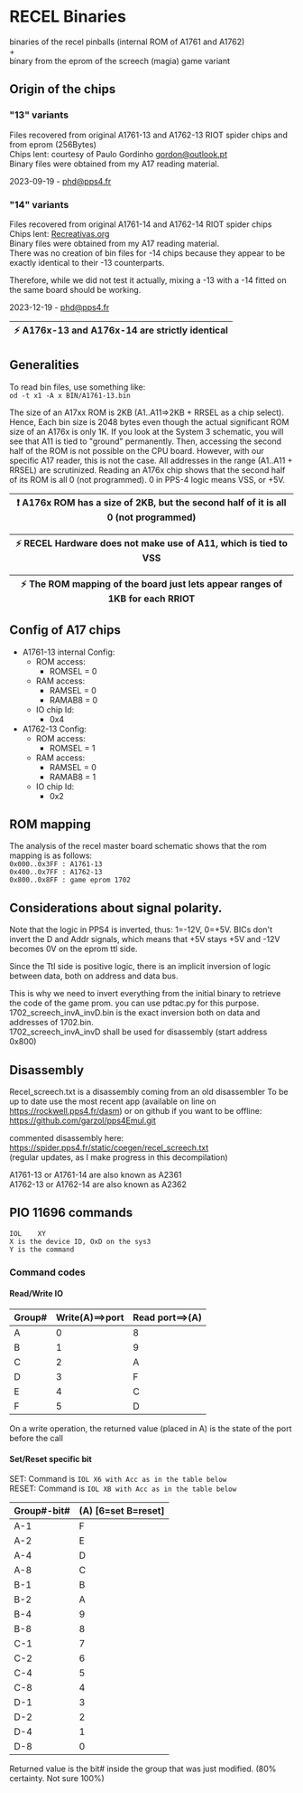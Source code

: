 # RECEL Binaries
binaries of the recel pinballs (internal ROM of A1761 and A1762)  
+  
binary from the eprom of the screech (magia) game variant  


## Origin of the chips
### "13" variants
Files recovered from original A1761-13 and A1762-13 RIOT spider chips and from eprom (256Bytes)  
Chips lent: courtesy of Paulo Gordinho <gordon@outlook.pt>  
Binary files were obtained from my A17 reading material. 

2023-09-19 - phd@pps4.fr

### "14" variants
Files recovered from original A1761-14 and A1762-14 RIOT spider chips  
Chips lent: [Recreativas.org](https://www.recreativas.org)  
Binary files were obtained from my A17 reading material.   
There was no creation of bin files for -14 chips because they appear to be exactly identical to their -13 counterparts. 

Therefore, while we did not test it actually, mixing a -13 with a -14 fitted on the same board should be working.  

2023-12-19 - phd@pps4.fr

| :zap:    A176x-13 and A176x-14 are strictly identical                  |
|-----------------------------------------|  


## Generalities  
To read bin files, use something like:  
`od -t x1 -A x BIN/A1761-13.bin`

The size of an A17xx ROM is 2KB (A1..A11=>2KB + RRSEL as a chip select). Hence, Each bin size is 2048 bytes even though the actual significant ROM size of an A176x is only 1K. If you look at the System 3 schematic, you will see that A11 is tied to "ground" permanently. Then, accessing the second half of the ROM is not possible on the CPU board.  However, with our specific A17 reader, this is not the case. All addresses in the range (A1..A11 + RRSEL) are scrutinized. Reading an A176x chip shows that the second half of its ROM is all 0 (not programmed). 0 in PPS-4 logic means VSS, or +5V. 

| :exclamation:  A176x ROM has a size of 2KB, but the second half of it is all 0 (not programmed) | 
|-----------------------------------------|  
  


| :zap:    RECEL Hardware does not make use of A11, which is tied to VSS                  |
|-----------------------------------------|  



| :zap:    The ROM mapping of the board just lets appear ranges of 1KB for each RRIOT                  |
|-----------------------------------------|  





## Config of A17 chips  
- A1761-13 internal Config:  
  - ROM access:  
    - ROMSEL = 0  
  - RAM access:       
    - RAMSEL = 0  
    - RAMAB8 = 0      
  - IO chip Id:   
    - 0x4  
- A1762-13 Config:  
  - ROM access:  
    - ROMSEL = 1  
  - RAM access:    
    - RAMSEL = 0  
    - RAMAB8 = 1  
  - IO chip Id:  
    - 0x2

## ROM mapping  
The analysis of the recel master board schematic shows that the rom mapping is as follows:   
`0x000..0x3FF : A1761-13`   
`0x400..0x7FF : A1762-13`   
`0x800..0x8FF : game eprom 1702`   

## Considerations about signal polarity.
Note that the logic in PPS4 is inverted, thus: 1=-12V, 0=+5V.
BICs don't invert the D and Addr signals, which means that +5V stays +5V and -12V becomes 0V on the eprom ttl side.

Since the Ttl side is positive logic, there is an implicit inversion of logic between data, both on address and data bus.

This is why we need to invert everything from the initial binary to retrieve the code of the game prom.
you can use pdtac.py for this purpose.
1702_screech_invA_invD.bin is the exact inversion both on data and addresses of 1702.bin.  
1702_screech_invA_invD shall be used for disassembly (start address 0x800)

## Disassembly  
Recel_screech.txt is a disassembly coming from an old disassembler
To be up to date use the most recent app (available on line on https://rockwell.pps4.fr/dasm) or on github if you want to be offline:
https://github.com/garzol/pps4Emul.git   

commented disassembly here:   
https://spider.pps4.fr/static/coegen/recel_screech.txt  
(regular updates, as I make progress in this decompilation)  


A1761-13 or A1761-14 are also known as A2361  
A1762-13 or A1762-14 are also known as A2362

## PIO 11696 commands
`IOL	XY`  
`X is the device ID, OxD on the sys3`  
`Y is the command` 

### Command codes
#### Read/Write IO  

| Group#        | Write(A)==>port | Read port==>(A) |
| ------------- | --------------- | ----------------|
|            A  | 0               | 8               | 
|            B  | 1               | 9               | 
|            C  | 2               | A               | 
|            D  | 3               | F               | 
|            E  | 4               | C               | 
|            F  | 5               | D               |

On a write operation, the returned value (placed in A) is the state of the port before the call  

#### Set/Reset specific bit
SET: Command is `IOL X6 with Acc as in the table below`   
RESET: Command is `IOL XB with Acc as in the table below` 


| Group#-bit#   | (A) [6=set B=reset] |
| ------------- | ------------------- | 
|       A-1     | F                   | 
|       A-2     | E                   | 
|       A-4     | D                   | 
|       A-8     | C                   | 
|       B-1     | B                   | 
|       B-2     | A                   | 
|       B-4     | 9                   | 
|       B-8     | 8                   | 
|       C-1     | 7                   | 
|       C-2     | 6                   | 
|       C-4     | 5                   | 
|       C-8     | 4                   | 
|       D-1     | 3                   | 
|       D-2     | 2                   | 
|       D-4     | 1                   | 
|       D-8     | 0                   | 


Returned value is the bit# inside the group that was just modified. (80% certainty. Not sure 100%)  




